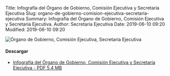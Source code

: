 Title: Infografía del Órgano de Gobierno, Comisión Ejecutiva y Secretaría Ejecutiva
Slug: organo-de-gobierno-comision-ejecutiva-secretaria-ejecutiva
Summary: Infografía del Órgano de Gobierno, Comisión Ejecutiva y Secretaría Ejecutiva.
Author: Secretaría Ejecutiva
Date: 2019-06-10 09:20
Modified: 2019-06-10 09:20


<img class="img-fluid" src="organo-de-gobierno-comision-ejecutiva-secretaria-ejecutiva-1200x3286.jpg" alt="Órgano de Gobierno, Comisión Ejecutiva, Secretaría Ejecutiva">

#### Descargar

* [Infografía del Órgano de Gobierno, Comisión Ejecutiva y Secretaría Ejecutiva - PDF 5.4 MB](organo-de-gobierno-comision-ejecutiva-secretaria-ejecutiva.pdf)
